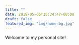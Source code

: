 ```yaml
---
title: ""
date: 2018-05-05T15:34:47+08:00
draft: false
featured_img: "img/home-bg.jpg"
---
```


Welcome to my personal site!